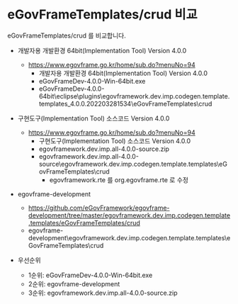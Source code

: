 # eGovFrameTemplates/crud 비교

eGovFrameTemplates/crud 를 비교합니다.

- 개발자용 개발환경 64bit(Implementation Tool) Version 4.0.0
	- https://www.egovframe.go.kr/home/sub.do?menuNo=94
		- 개발자용 개발환경 64bit(Implementation Tool) Version 4.0.0
		- eGovFrameDev-4.0.0-Win-64bit.exe
		- eGovFrameDev-4.0.0-64bit\eclipse\plugins\egovframework.dev.imp.codegen.template.templates_4.0.0.202203281534\eGovFrameTemplates\crud

- 구현도구(Implementation Tool) 소스코드 Version 4.0.0
	- https://www.egovframe.go.kr/home/sub.do?menuNo=94
		- 구현도구(Implementation Tool) 소스코드 Version 4.0.0
		- egovframework.dev.imp.all-4.0.0-source.zip
		- egovframework.dev.imp.all-4.0.0-source\egovframework.dev.imp.codegen.template.templates\eGovFrameTemplates\crud
			- egovframework.rte 를 org.egovframe.rte 로 수정

- egovframe-development
	- https://github.com/eGovFramework/egovframe-development/tree/master/egovframework.dev.imp.codegen.template.templates/eGovFrameTemplates/crud
	- egovframe-development\egovframework.dev.imp.codegen.template.templates\eGovFrameTemplates\crud

- 우선순위
	- 1순위: eGovFrameDev-4.0.0-Win-64bit.exe
	- 2순위: egovframe-development
	- 3순위: egovframework.dev.imp.all-4.0.0-source.zip
